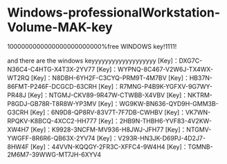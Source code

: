 # Windows-professionalWorkstation-Volume-MAK-key
1000000000000000000000000%free WINDOWS key!1111!

and there are the windows keyyyyyyyyyyyyyyyyyyy
[Key]：DXG7C-N36C4-C4HTG-X4T3X-2YV77
[Key]：WYPNQ-8C467-V2W6J-TX4WX-WT2RQ
[Key]：N8DBH-6YH2F-C3CYQ-PRM9T-4M7BV
[Key]：HB37N-86FMT-P246F-DCGCD-63CRH
[Key]：R7MNG-P4B9K-YGFXV-9G7WY-PR48J
[Key]：NTGMJ-CKV89-9R47W-CTWBB-X4VBV
[Key]：NKTRM-P8GDJ-GB78R-T8R8W-YP3MV
[Key]：WG9KW-BN636-QYD9H-GMM3B-G3CRH
[Key]：6N9D8-QP8RV-83V7T-7F7DB-CWHBV
[Key]：VK7WN-RPQKV-K8BCQ-4XCC2-HH777
[Key]：2HB9N-THBH6-YVF83-4V2KW-XW4H7
[Key]：K9928-3NCFM-MV936-H8JWJ-JFH77
[Key]：NTGMV-YWGFF-8R6R6-QB63X-2YV74
[Key]：V293R-HN3JK-D69PJ-4D2J7-8HW4F
[Key]：44VVN-KQQGY-2FR3C-XFFC4-9W4H4
[Key]：TGMNB-2M6M7-39WWG-MT7JH-6XYV4
